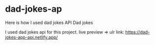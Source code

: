 # dad-jokes-ap
Here is how I used dad jokes API Dad jokes 

I used dad jokes api for this project.
live preview => ulr link: https://dad-jokes-app-api.netlify.app/
